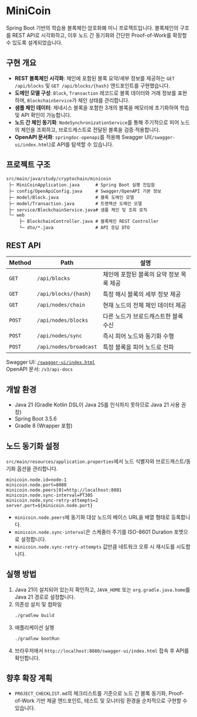 # MiniCoin

Spring Boot 기반의 학습용 블록체인·암호화폐 미니 프로젝트입니다. 블록체인의 구조를 REST API로 시각화하고, 이후 노드 간 동기화와 간단한 Proof-of-Work를 확장할 수 있도록 설계되었습니다.

## 구현 개요
- **REST 블록체인 시각화**: 체인에 포함된 블록 요약/세부 정보를 제공하는 `GET /api/blocks` 및 `GET /api/blocks/{hash}` 엔드포인트를 구현했습니다.
- **도메인 모델 구성**: `Block`, `Transaction` 레코드로 블록 데이터와 거래 정보를 표현하며, `BlockchainService`가 체인 상태를 관리합니다.
- **샘플 체인 데이터**: 제네시스 블록을 포함한 3개의 블록을 메모리에 초기화하여 학습 및 API 확인이 가능합니다.
- **노드 간 체인 동기화**: `NodeSynchronizationService`를 통해 주기적으로 피어 노드의 체인을 조회하고, 브로드캐스트로 전달된 블록을 검증·적용합니다.
- **OpenAPI 문서화**: `springdoc-openapi`를 적용해 Swagger UI(`/swagger-ui/index.html`)로 API를 탐색할 수 있습니다.

## 프로젝트 구조
```
src/main/java/study/cryptochain/minicoin
 ├─ MiniCoinApplication.java      # Spring Boot 실행 진입점
 ├─ config/OpenApiConfig.java     # Swagger/OpenAPI 기본 정보
 ├─ model/Block.java              # 블록 도메인 모델
 ├─ model/Transaction.java        # 트랜잭션 도메인 모델
 ├─ service/BlockchainService.java# 샘플 체인 및 조회 로직
 └─ web
     ├─ BlockchainController.java # 블록체인 REST Controller
     └─ dto/*.java                # API 응답 DTO
```

## REST API
| Method | Path | 설명 |
|--------|------|------|
| `GET`  | `/api/blocks` | 체인에 포함된 블록의 요약 정보 목록 제공 |
| `GET`  | `/api/blocks/{hash}` | 특정 해시 블록의 세부 정보 제공 |
| `GET`  | `/api/nodes/chain` | 현재 노드의 전체 체인 데이터 제공 |
| `POST` | `/api/nodes/blocks` | 다른 노드가 브로드캐스트한 블록 수신 |
| `POST` | `/api/nodes/sync` | 즉시 피어 노드와 동기화 수행 |
| `POST` | `/api/nodes/broadcast` | 특정 블록을 피어 노드로 전파 |

Swagger UI: [`/swagger-ui/index.html`](http://localhost:8080/swagger-ui/index.html)  
OpenAPI 문서: `/v3/api-docs`

## 개발 환경
- Java 21 (Gradle Kotlin DSL이 Java 25를 인식하지 못하므로 Java 21 사용 권장)
- Spring Boot 3.5.6
- Gradle 8 (Wrapper 포함)

## 노드 동기화 설정
`src/main/resources/application.properties`에서 노드 식별자와 브로드캐스트/동기화 옵션을 관리합니다.

```properties
minicoin.node.id=node-1
minicoin.node.port=8080
minicoin.node.peers[0]=http://localhost:8081
minicoin.node.sync-interval=PT30S
minicoin.node.sync-retry-attempts=2
server.port=${minicoin.node.port}
```

- `minicoin.node.peers`에 동기화 대상 노드의 베이스 URL을 배열 형태로 등록합니다.
- `minicoin.node.sync-interval`은 스케줄러 주기를 ISO-8601 Duration 포맷으로 설정합니다.
- `minicoin.node.sync-retry-attempts` 값만큼 네트워크 오류 시 재시도를 시도합니다.

## 실행 방법
1. Java 21이 설치되어 있는지 확인하고, `JAVA_HOME` 또는 `org.gradle.java.home`를 Java 21 경로로 설정합니다.
2. 의존성 설치 및 컴파일
   ```bash
   ./gradlew build
   ```
3. 애플리케이션 실행
   ```bash
   ./gradlew bootRun
   ```
4. 브라우저에서 `http://localhost:8080/swagger-ui/index.html` 접속 후 API를 확인합니다.

## 향후 확장 계획
- `PROJECT_CHECKLIST.md`의 체크리스트를 기준으로 노드 간 블록 동기화, Proof-of-Work 기반 채굴 엔드포인트, 테스트 및 모니터링 환경을 순차적으로 구현할 수 있습니다.
